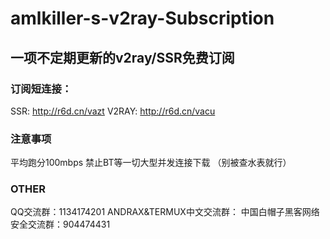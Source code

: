 # amlkiller-s-v2ray-Subscription
## 一项不定期更新的v2ray/SSR免费订阅
### 订阅短连接：
SSR:
http://r6d.cn/vazt
V2RAY:
http://r6d.cn/vacu

### 注意事项
平均跑分100mbps
禁止BT等一切大型并发连接下载
（别被查水表就行）

### OTHER
QQ交流群：1134174201
ANDRAX&TERMUX中文交流群：
中国白帽子黑客网络安全交流群：904474431

